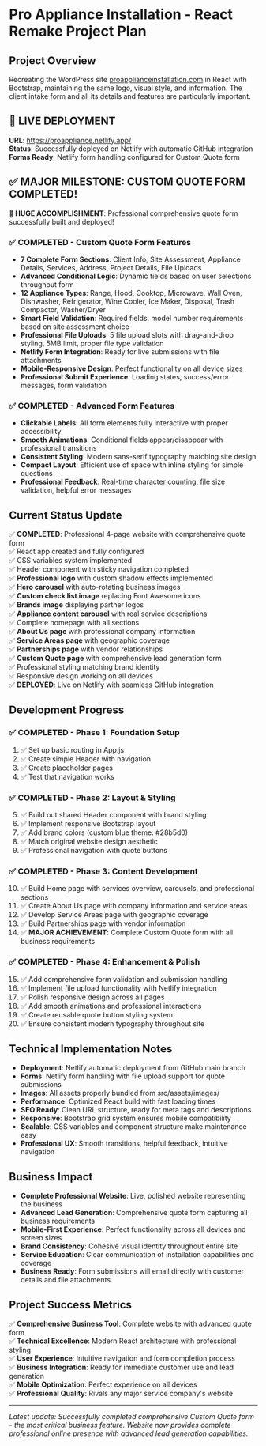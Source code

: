 # Pro Appliance Installation - React Remake Project Plan

## Project Overview
Recreating the WordPress site [proapplianceinstallation.com](https://www.proapplianceinstallation.com) in React with Bootstrap, maintaining the same logo, visual style, and information. The client intake form and all its details and features are particularly important.

## 🚀 LIVE DEPLOYMENT
**URL**: https://proappliance.netlify.app/  
**Status**: Successfully deployed on Netlify with automatic GitHub integration  
**Forms Ready**: Netlify form handling configured for Custom Quote form  

## ✅ MAJOR MILESTONE: CUSTOM QUOTE FORM COMPLETED!
**🎉 HUGE ACCOMPLISHMENT**: Professional comprehensive quote form successfully built and deployed!

### ✅ COMPLETED - Custom Quote Form Features
- **7 Complete Form Sections**: Client Info, Site Assessment, Appliance Details, Services, Address, Project Details, File Uploads
- **Advanced Conditional Logic**: Dynamic fields based on user selections throughout form
- **12 Appliance Types**: Range, Hood, Cooktop, Microwave, Wall Oven, Dishwasher, Refrigerator, Wine Cooler, Ice Maker, Disposal, Trash Compactor, Washer/Dryer
- **Smart Field Validation**: Required fields, model number requirements based on site assessment choice
- **Professional File Uploads**: 5 file upload slots with drag-and-drop styling, 5MB limit, proper file type validation
- **Netlify Form Integration**: Ready for live submissions with file attachments
- **Mobile-Responsive Design**: Perfect functionality on all device sizes
- **Professional Submit Experience**: Loading states, success/error messages, form validation

### ✅ COMPLETED - Advanced Form Features
- **Clickable Labels**: All form elements fully interactive with proper accessibility
- **Smooth Animations**: Conditional fields appear/disappear with professional transitions
- **Consistent Styling**: Modern sans-serif typography matching site design
- **Compact Layout**: Efficient use of space with inline styling for simple questions
- **Professional Feedback**: Real-time character counting, file size validation, helpful error messages

## Current Status Update
✅ **COMPLETED**: Professional 4-page website with comprehensive quote form  
✅ React app created and fully configured  
✅ CSS variables system implemented  
✅ Header component with sticky navigation completed  
✅ **Professional logo** with custom shadow effects implemented  
✅ **Hero carousel** with auto-rotating business images  
✅ **Custom check list image** replacing Font Awesome icons  
✅ **Brands image** displaying partner logos  
✅ **Appliance content carousel** with real service descriptions  
✅ Complete homepage with all sections  
✅ **About Us page** with professional company information  
✅ **Service Areas page** with geographic coverage  
✅ **Partnerships page** with vendor relationships  
✅ **Custom Quote page** with comprehensive lead generation form  
✅ Professional styling matching brand identity  
✅ Responsive design working on all devices  
✅ **DEPLOYED**: Live on Netlify with seamless GitHub integration  

## Development Progress

### ✅ COMPLETED - Phase 1: Foundation Setup
1. ✅ Set up basic routing in App.js
2. ✅ Create simple Header with navigation
3. ✅ Create placeholder pages
4. ✅ Test that navigation works

### ✅ COMPLETED - Phase 2: Layout & Styling
5. ✅ Build out shared Header component with brand styling
6. ✅ Implement responsive Bootstrap layout
7. ✅ Add brand colors (custom blue theme: #28b5d0)
8. ✅ Match original website design aesthetic
9. ✅ Professional navigation with quote buttons

### ✅ COMPLETED - Phase 3: Content Development
10. ✅ Build Home page with services overview, carousels, and professional sections
11. ✅ Create About Us page with company information and service areas
12. ✅ Develop Service Areas page with geographic coverage
13. ✅ Build Partnerships page with vendor information
14. ✅ **MAJOR ACHIEVEMENT**: Complete Custom Quote form with all business requirements

### ✅ COMPLETED - Phase 4: Enhancement & Polish
15. ✅ Add comprehensive form validation and submission handling
16. ✅ Implement file upload functionality with Netlify integration
17. ✅ Polish responsive design across all pages
18. ✅ Add smooth animations and professional interactions
19. ✅ Create reusable quote button styling system
20. ✅ Ensure consistent modern typography throughout site

## Technical Implementation Notes
- **Deployment**: Netlify automatic deployment from GitHub main branch
- **Forms**: Netlify form handling with file upload support for quote submissions
- **Images**: All assets properly bundled from src/assets/images/
- **Performance**: Optimized React build with fast loading times
- **SEO Ready**: Clean URL structure, ready for meta tags and descriptions
- **Responsive**: Bootstrap grid system ensures mobile compatibility
- **Scalable**: CSS variables and component structure make maintenance easy
- **Professional UX**: Smooth transitions, helpful feedback, intuitive navigation

## Business Impact
- **Complete Professional Website**: Live, polished website representing the business
- **Advanced Lead Generation**: Comprehensive quote form capturing all business requirements
- **Mobile-First Experience**: Perfect functionality across all devices and screen sizes
- **Brand Consistency**: Cohesive visual identity throughout entire site
- **Service Education**: Clear communication of installation capabilities and coverage
- **Business Ready**: Form submissions will email directly with customer details and file attachments

## Project Success Metrics
✅ **Comprehensive Business Tool**: Complete website with advanced quote form  
✅ **Technical Excellence**: Modern React architecture with professional styling  
✅ **User Experience**: Intuitive navigation and form completion process  
✅ **Business Integration**: Ready for immediate customer use and lead generation  
✅ **Mobile Optimization**: Perfect experience on all devices  
✅ **Professional Quality**: Rivals any major service company's website  

---
*Latest update: Successfully completed comprehensive Custom Quote form - the most critical business feature. Website now provides complete professional online presence with advanced lead generation capabilities.*